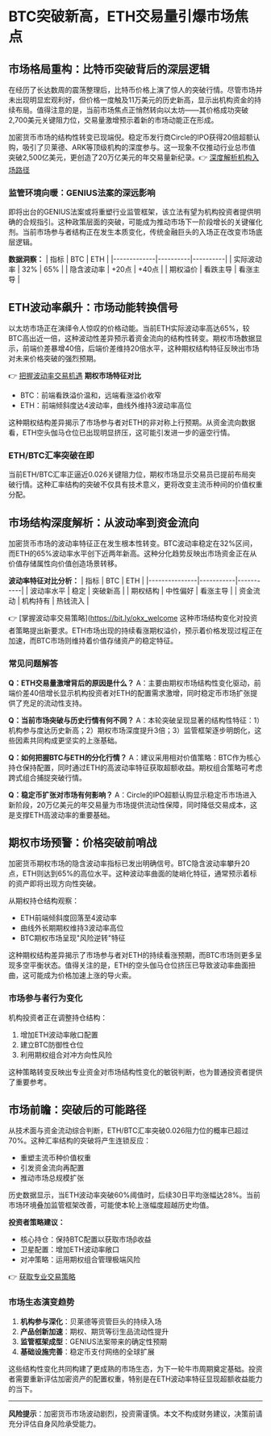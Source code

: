 # BTC突破新高，ETH交易量引爆市场焦点

## 市场格局重构：比特币突破背后的深层逻辑

在经历了长达数周的震荡整理后，比特币价格上演了惊人的突破行情。尽管市场并未出现明显宏观利好，但价格一度触及11万美元的历史新高，显示出机构资金的持续布局。值得注意的是，当前市场焦点正悄然转向以太坊——其价格成功突破2,700美元关键阻力位，交易量激增预示着新的市场动能正在形成。

加密货币市场的结构性转变已现端倪。稳定币发行商Circle的IPO获得20倍超额认购，吸引了贝莱德、ARK等顶级机构的深度参与。这一现象不仅推动行业总市值突破2,500亿美元，更创造了20万亿美元的年交易量新纪录。👉 [深度解析机构入场路径](https://bit.ly/okx_welcome)

### 监管环境向暖：GENIUS法案的深远影响
即将出台的GENIUS法案或将重塑行业监管框架，该立法有望为机构投资者提供明确的合规指引。这种政策层面的突破，可能成为推动市场下一阶段增长的关键催化剂。当前市场参与者结构正在发生本质变化，传统金融巨头的入场正在改变市场底层逻辑。

**数据洞察：**
| 指标        | BTC      | ETH      |
|-------------|----------|----------|
| 实际波动率  | 32%      | 65%      |
| 隐含波动率  | +20点    | +40点    |
| 期权溢价    | 看跌主导 | 看涨主导 |

## ETH波动率飙升：市场动能转换信号

以太坊市场正在演绎令人惊叹的价格动能。当前ETH实际波动率高达65%，较BTC高出近一倍，这种波动性差异预示着资金流向的结构性转变。期权市场数据显示，前端价差暴增40倍，后端价差维持20倍水平，这种期权结构特征反映出市场对未来价格突破的强烈预期。

👉 [把握波动率交易机遇](https://bit.ly/okx_welcome)
**期权市场特征对比**
- BTC：前端看跌溢价温和，远端看涨溢价收窄
- ETH：前端倾斜度达4波动率，曲线外维持3波动率高位

这种期权结构差异揭示了市场参与者对ETH的非对称上行预期。从资金流向数据看，ETH空头伽马仓位已出现明显挤压，这可能引发进一步的逼空行情。

### ETH/BTC汇率突破在即
当前ETH/BTC汇率正逼近0.026关键阻力位，期权市场显示交易员已提前布局突破行情。这种汇率结构的突破不仅具有技术意义，更将改变主流币种间的价值权重分配。

## 市场结构深度解析：从波动率到资金流向

加密货币市场的波动率特征正在发生根本性转变。BTC波动率稳定在32%区间，而ETH的65%波动率水平创下近两年新高。这种分化趋势反映出市场资金正在从价值存储属性向价值创造场景转移。

**波动率特征对比分析：**
| 指标          | BTC       | ETH       |
|---------------|-----------|-----------|
| 波动率水平    | 稳定      | 突破新高  |
| 期权结构      | 中性偏好  | 看涨主导  |
| 资金流动      | 机构持有  | 热钱流入  |

👉 [掌握波动率交易策略](https://bit.ly/okx_welcome
这种市场结构变化对投资者策略提出新要求。ETH市场出现的持续看涨期权溢价，预示着价格发现过程正在加速，而BTC市场则维持着价值存储资产的稳定特征。

### 常见问题解答
**Q：ETH交易量激增背后的原因是什么？**
A：主要由期权市场结构性变化驱动，前端价差40倍增长显示机构投资者对ETH的配置需求激增，同时稳定币市场扩张提供了充足的流动性支持。

**Q：当前市场突破与历史行情有何不同？**
A：本轮突破呈现显著的结构性特征：1）机构参与度达历史新高；2）期权市场深度提升3倍；3）监管框架逐步明朗化，这些因素共同构成更坚实的上涨基础。

**Q：如何把握BTC与ETH的分化行情？**
A：建议采用相对价值策略：BTC作为核心持仓保持配置，同时通过ETH的高波动率特征获取超额收益。期权组合策略可考虑跨式组合捕捉突破行情。

**Q：稳定币扩张对市场有何影响？**
A：Circle的IPO超额认购显示稳定币市场进入新阶段，20万亿美元的年交易量为市场提供流动性保障，同时降低交易成本，这是支撑ETH高波动率的重要基础。

## 期权市场预警：价格突破前哨战

加密货币期权市场的隐含波动率指标已发出明确信号。BTC隐含波动率攀升20点，ETH则达到65%的高位水平。这种波动率曲面的陡峭化特征，通常预示着标的资产即将出现方向性突破。

从期权持仓结构观察：
- ETH前端倾斜度回落至4波动率
- 曲线外长期期权维持3波动率高位
- BTC期权市场呈现"风险逆转"特征

这种期权结构差异揭示了市场参与者对ETH的持续看涨预期，而BTC市场则更多呈现多空平衡状态。值得关注的是，ETH的空头伽马仓位挤压已导致波动率曲面扭曲，这可能成为价格加速上涨的导火索。

### 市场参与者行为变化
机构投资者正在调整持仓结构：
1. 增加ETH波动率敞口配置
2. 建立BTC防御性仓位
3. 利用期权组合对冲方向性风险

这种策略转变反映出专业资金对市场结构性变化的敏锐判断，也为普通投资者提供了重要参考。

## 市场前瞻：突破后的可能路径

从技术面与资金流动综合判断，ETH/BTC汇率突破0.026阻力位的概率已超过70%。这种汇率结构的突破将产生连锁反应：
- 重塑主流币种价值权重
- 引发资金流向再配置
- 推动市场总规模扩张

历史数据显示，当ETH波动率突破60%阈值时，后续30日平均涨幅达28%。当前市场环境叠加监管框架改善，可能使本轮上涨幅度超越历史均值。

**投资者策略建议：**
- 核心持仓：保持BTC配置以获取市场β收益
- 卫星配置：增加ETH波动率敞口
- 对冲策略：运用期权组合管理极端风险

👉 [获取专业交易策略](https://bit.ly/okx_welcome)

### 市场生态演变趋势
1. **机构参与深化**：贝莱德等资管巨头的持续入场
2. **产品创新加速**：期权、期货等衍生品流动性提升
3. **监管框架成型**：GENIUS法案带来的确定性预期
4. **基础设施完善**：稳定币支付网络的全球扩展

这些结构性变化共同构建了更成熟的市场生态，为下一轮牛市周期奠定基础。投资者需要重新评估加密资产的配置权重，特别是在ETH波动率特征显现超额收益能力的当下。

---

**风险提示**：加密货币市场波动剧烈，投资需谨慎。本文不构成财务建议，决策前请充分评估自身风险承受能力。